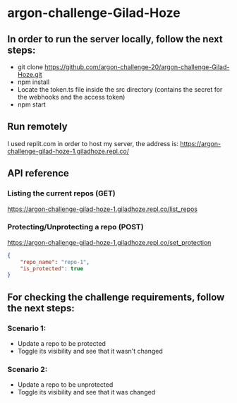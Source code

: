 # argon-challenge-Gilad-Hoze
## In order to run the server locally, follow the next steps:
- git clone https://github.com/argon-challenge-20/argon-challenge-Gilad-Hoze.git
- npm install
- Locate the token.ts file inside the src directory (contains the secret for the webhooks and the access token)
- npm start

## Run remotely
I used replit.com in order to host my server, the address is: https://argon-challenge-gilad-hoze-1.giladhoze.repl.co/

## API reference
### Listing the current repos (GET)
https://argon-challenge-gilad-hoze-1.giladhoze.repl.co/list_repos

### Protecting/Unprotecting a repo (POST)
https://argon-challenge-gilad-hoze-1.giladhoze.repl.co/set_protection
```json
{
    "repo_name": "repo-1",
    "is_protected": true
}
```

## For checking the challenge requirements, follow the next steps:
### Scenario 1:
- Update a repo to be protected
- Toggle its visibility and see that it wasn't changed

### Scenario 2:
- Update a repo to be unprotected
- Toggle its visibility and see that it was changed
